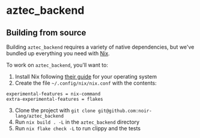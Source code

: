 # aztec_backend

## Building from source

Building `aztec_backend` requires a variety of native dependencies, but we've bundled up everything you need with [Nix](https://nixos.org/).

To work on `aztec_backend`, you'll want to:
1. Install Nix following [their guide](https://nixos.org/download.html) for your operating system
2. Create the file `~/.config/nix/nix.conf` with the contents:
```
experimental-features = nix-command
extra-experimental-features = flakes
```
3. Clone the project with `git clone git@github.com:noir-lang/aztec_backend`
4. Run `nix build . -L` in the `aztec_backend` directory
5. Run `nix flake check -L` to run clippy and the tests
